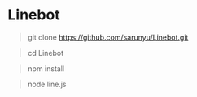 # Linebot

>  git clone https://github.com/sarunyu/Linebot.git

>  cd Linebot 

>  npm install 

>  node line.js 
